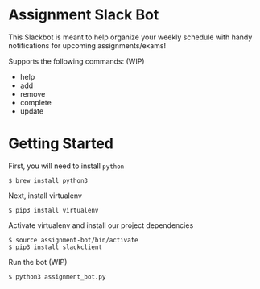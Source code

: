 # Assignment Slack Bot
This Slackbot is meant to help organize your weekly schedule with handy notifications for upcoming assignments/exams! 

Supports the following commands: (WIP)
- help
- add
- remove
- complete
- update

# Getting Started
First, you will need to install `python`
```
$ brew install python3
```

Next, install virtualenv
```
$ pip3 install virtualenv
```

Activate virtualenv and install our project dependencies
```
$ source assignment-bot/bin/activate
$ pip3 install slackclient
```

Run the bot (WIP)
```
$ python3 assignment_bot.py
```